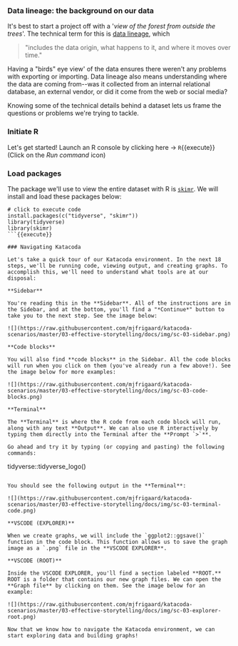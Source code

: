 ### Data lineage: the background on our data

It's best to start a project off with a '*view of the forest from outside the trees*'. The technical term for this is [data lineage](https://en.wikipedia.org/wiki/Data_lineage#), which 

> "includes the data origin, what happens to it, and where it moves over time."

Having a "birds" eye view' of the data ensures there weren't any problems with exporting or importing. Data lineage also means understanding where the data are coming from--was it collected from an internal relational database, an external vendor, or did it come from the web or social media?

Knowing some of the technical details behind a dataset lets us frame the questions or problems we're trying to tackle. 

### Initiate R 

Let's get started! Launch an R console by clicking here -> `R`{{execute}} (Click on the *Run command* icon)

### Load packages

The package we'll use to view the entire dataset with R is [`skimr`](https://docs.ropensci.org/skimr/). We will install and load these packages below:

```
# click to execute code
install.packages(c("tidyverse", "skimr"))
library(tidyverse)
library(skimr)
```{{execute}}

### Navigating Katacoda

Let's take a quick tour of our Katacoda environment. In the next 18 steps, we'll be running code, viewing output, and creating graphs. To accomplish this, we'll need to understand what tools are at our disposal: 

**Sidebar**

You're reading this in the **Sidebar**. All of the instructions are in the Sidebar, and at the bottom, you'll find a "*Continue*" button to take you to the next step. See the image below:

![](https://raw.githubusercontent.com/mjfrigaard/katacoda-scenarios/master/03-effective-storytelling/docs/img/sc-03-sidebar.png)

**Code blocks**

You will also find **code blocks** in the Sidebar. All the code blocks will run when you click on them (you've already run a few above!). See the image below for more examples:

![](https://raw.githubusercontent.com/mjfrigaard/katacoda-scenarios/master/03-effective-storytelling/docs/img/sc-03-code-blocks.png)

**Terminal**

The **Terminal** is where the R code from each code block will run, along with any text **Output**. We can also use R interactively by typing them directly into the Terminal after the **Prompt `>`**. 

Go ahead and try it by typing (or copying and pasting) the following commands:

```
tidyverse::tidyverse_logo()
```

You should see the following output in the **Terminal**: 

![](https://raw.githubusercontent.com/mjfrigaard/katacoda-scenarios/master/03-effective-storytelling/docs/img/sc-03-terminal-code.png) 

**VSCODE (EXPLORER)**

When we create graphs, we will include the `ggplot2::ggsave()` function in the code block. This function allows us to save the graph image as a `.png` file in the **VSCODE EXPLORER**.

**VSCODE (ROOT)**

Inside the VSCODE EXPLORER, you'll find a section labeled **ROOT.** ROOT is a folder that contains our new graph files. We can open the **Graph file** by clicking on them. See the image below for an example:

![](https://raw.githubusercontent.com/mjfrigaard/katacoda-scenarios/master/03-effective-storytelling/docs/img/sc-03-explorer-root.png)

Now that we know how to navigate the Katacoda environment, we can start exploring data and building graphs!
